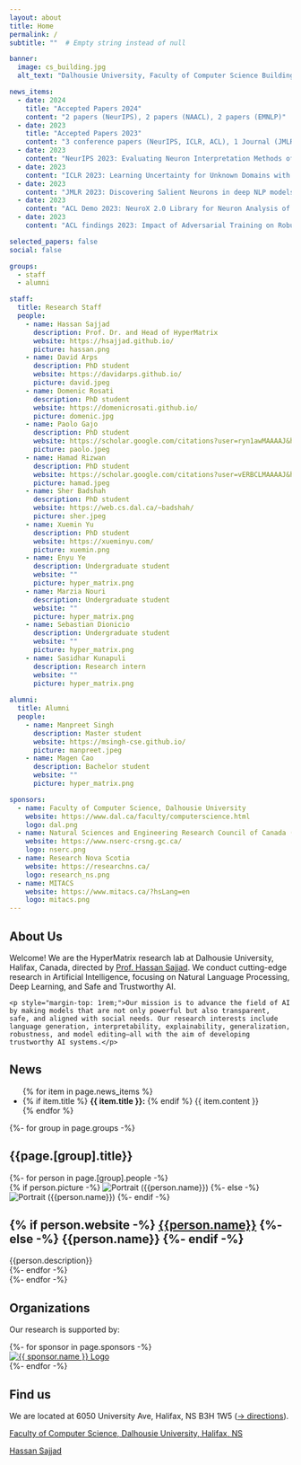```yaml
---
layout: about
title: Home
permalink: /
subtitle: ""  # Empty string instead of null

banner:
  image: cs_building.jpg 
  alt_text: "Dalhousie University, Faculty of Computer Science Building"

news_items:
  - date: 2024
    title: "Accepted Papers 2024"
    content: "2 papers (NeurIPS), 2 papers (NAACL), 2 papers (EMNLP)"
  - date: 2023
    title: "Accepted Papers 2023"
    content: "3 conference papers (NeurIPS, ICLR, ACL), 1 Journal (JMLR), 3 demo papers (AAAI, ACL, EACL)"
  - date: 2023
    content: "NeurIPS 2023: Evaluating Neuron Interpretation Methods of NLP Models"
  - date: 2023
    content: "ICLR 2023: Learning Uncertainty for Unknown Domains with Zero-Target-Assumption"
  - date: 2023
    content: "JMLR 2023: Discovering Salient Neurons in deep NLP models"
  - date: 2023
    content: "ACL Demo 2023: NeuroX 2.0 Library for Neuron Analysis of Deep NLP Models"
  - date: 2023
    content: "ACL findings 2023: Impact of Adversarial Training on Robustness and Generalizability of Language Models"

selected_papers: false
social: false

groups:
  - staff
  - alumni

staff:
  title: Research Staff
  people:
    - name: Hassan Sajjad
      description: Prof. Dr. and Head of HyperMatrix
      website: https://hsajjad.github.io/
      picture: hassan.png
    - name: David Arps
      description: PhD student
      website: https://davidarps.github.io/
      picture: david.jpeg
    - name: Domenic Rosati
      description: PhD student
      website: https://domenicrosati.github.io/
      picture: domenic.jpg
    - name: Paolo Gajo
      description: PhD student
      website: https://scholar.google.com/citations?user=ryn1awMAAAAJ&hl=en
      picture: paolo.jpeg
    - name: Hamad Rizwan
      description: PhD student
      website: https://scholar.google.com/citations?user=vERBCLMAAAAJ&hl=en
      picture: hamad.jpeg
    - name: Sher Badshah
      description: PhD student
      website: https://web.cs.dal.ca/~badshah/
      picture: sher.jpeg
    - name: Xuemin Yu
      description: PhD student
      website: https://xueminyu.com/
      picture: xuemin.png
    - name: Enyu Ye
      description: Undergraduate student
      website: ""
      picture: hyper_matrix.png
    - name: Marzia Nouri
      description: Undergraduate student
      website: ""
      picture: hyper_matrix.png
    - name: Sebastian Dionicio
      description: Undergraduate student
      website: ""
      picture: hyper_matrix.png
    - name: Sasidhar Kunapuli
      description: Research intern
      website: ""
      picture: hyper_matrix.png
      
alumni:
  title: Alumni
  people:
    - name: Manpreet Singh
      description: Master student
      website: https://msingh-cse.github.io/
      picture: manpreet.jpeg
    - name: Magen Cao
      description: Bachelor student
      website: ""
      picture: hyper_matrix.png

sponsors:
  - name: Faculty of Computer Science, Dalhousie University
    website: https://www.dal.ca/faculty/computerscience.html
    logo: dal.png
  - name: Natural Sciences and Engineering Research Council of Canada (NSERC)
    website: https://www.nserc-crsng.gc.ca/
    logo: nserc.png
  - name: Research Nova Scotia
    website: https://researchns.ca/
    logo: research_ns.png
  - name: MITACS
    website: https://www.mitacs.ca/?hsLang=en
    logo: mitacs.png
---
```


<div class="projects">
  <h2 class="category">About Us</h2>
  <div class="about-content">
    Welcome! We are the HyperMatrix research lab at Dalhousie University, Halifax, Canada, directed by <a href="https://hsajjad.github.io/">Prof. Hassan Sajjad</a>. We conduct cutting-edge research in Artificial Intelligence, focusing on Natural Language Processing, Deep Learning, and Safe and Trustworthy AI.
    
    <p style="margin-top: 1rem;">Our mission is to advance the field of AI by making models that are not only powerful but also transparent, safe, and aligned with social needs. Our research interests include language generation, interpretability, explainability, generalization, robustness, and model editing—all with the aim of developing trustworthy AI systems.</p>
  </div>

  <h2 class="category">News</h2>
  <div class="news">
    <ul>
      {% for item in page.news_items %}
      <li class="news-item">
        {% if item.title %}
          <strong>{{ item.title }}:</strong>
        {% endif %}
        {{ item.content }}
      </li>
      {% endfor %}
    </ul>
  </div>

  {%- for group in page.groups -%}
    <h2 class="category">{{page.[group].title}}</h2>
    <div class="grid">
      {%- for person in page.[group].people -%}
        <article class="grid-item card">
          {% if person.picture -%}
            <img class="avatar" src="/assets/img/{{person.picture}}" alt="Portrait ({{person.name}})" width="auto" height="auto">
          {%- else -%}
            <img class="avatar" src="/assets/img/hyper_matrix.png" alt="Portrait ({{person.name}})" width="auto" height="auto">
          {%- endif -%}
          <div class="card-body">
            <h2 class="card-title">
              {% if person.website -%}
                <a href="{{person.website}}">{{person.name}}</a>
              {%- else -%}
                {{person.name}}
              {%- endif -%}
            </h2>
            <div class="card-text">
              {{person.description}}
            </div>
          </div>
        </article>
      {%- endfor -%}
    </div>
  {%- endfor -%}

  <h2 class="category">Organizations</h2>
  <p>Our research is supported by:</p>
  <div class="sponsors">
    {%- for sponsor in page.sponsors -%}
      <div class="sponsor-item">
        <a href="{{ sponsor.website }}" target="_blank">
          <img src="/assets/img/{{ sponsor.logo }}" alt="{{ sponsor.name }} Logo">
        </a>
      </div>
    {%- endfor -%}
  </div>

  <h2 class="category">Find us</h2>
  <p>We are located at 6050 University Ave, Halifax, NS B3H 1W5 (<a href="/contact">→ directions</a>).</p>
  <p><a href="https://www.dal.ca/faculty/computerscience.html"><i class="fa fa-university" aria-hidden="true"></i> Faculty of Computer Science, Dalhousie University, Halifax, NS</a></p>
  <p><a href="https://twitter.com/hassaan84s"><i class="fab fa-twitter"></i> Hassan Sajjad</a></p>
</div>
